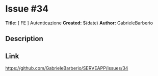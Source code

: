 # Issue #34

**Title:** [ FE ] Autenticazione
**Created:** $(date)
**Author:** GabrieleBarberio

## Description


## Link
https://github.com/GabrieleBarberio/SERVEAPP/issues/34
